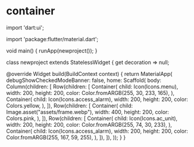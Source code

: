 # container

import 'dart:ui';

import 'package:flutter/material.dart';

void main() {
  runApp(newproject());
}

class newproject extends StatelessWidget {
  get decoration => null;

  @override
  Widget build(BuildContext context) {
    return MaterialApp(
        debugShowCheckedModeBanner: false,
        home: Scaffold(
          body: Column(children: [
            Row(children: [
              Container(
                child: Icon(Icons.menu),
                width: 200,
                height: 200,
                color: Color.fromARGB(255, 30, 233, 165),
              ),
              Container(
                child: Icon(Icons.access_alarm),
                width: 200,
                height: 200,
                color: Colors.yellow,
              ),
            ]),
            Row(children: [
              Container(
                child: Image.asset("assets/frame.webp"),
                width: 400,
                height: 200,
                color: Colors.pink,
              ),
            ]),
            Row(children: [
              Container(
                child: Icon(Icons.ac_unit),
                width: 200,
                height: 200,
                color: Color.fromARGB(255, 74, 30, 233),
              ),
              Container(
                child: Icon(Icons.access_alarm),
                width: 200,
                height: 200,
                color: Color.fromARGB(255, 167, 59, 255),
              ),
            ]),
          ]),
        ));
  }
}
